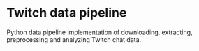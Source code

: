 # Twitch data pipeline

Python data pipeline implementation of downloading, extracting, preprocessing and analyzing Twitch chat data.